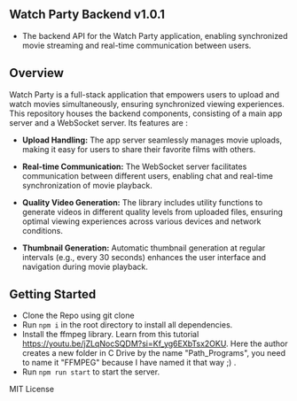 ## Watch Party Backend v1.0.1

 - The backend API for the Watch Party application, enabling synchronized movie streaming and real-time communication between users.

**Overview**
- 
Watch Party is a full-stack application that empowers users to upload and watch movies simultaneously, ensuring synchronized viewing experiences. This repository houses the backend components, consisting of a main app server and a WebSocket server. Its features are :
-   **Upload Handling:** The app server seamlessly manages movie uploads, making it easy for users to share their favorite films with others.
    
-   **Real-time Communication:** The WebSocket server facilitates communication between different users, enabling chat and real-time synchronization of movie playback.
    
-   **Quality Video Generation:** The library includes utility functions to generate videos in different quality levels from uploaded files, ensuring optimal viewing experiences across various devices and network conditions.
    
-   **Thumbnail Generation:** Automatic thumbnail generation at regular intervals (e.g., every 30 seconds) enhances the user interface and navigation during movie playback.

## Getting Started

 - Clone the Repo using git clone
 - Run `npm i` in the root directory to install all dependencies.
 - Install the ffmpeg library. Learn from this tutorial https://youtu.be/jZLqNocSQDM?si=Kf_yg6EXbTsx2OKU. Here the author creates a new folder in C Drive by the name "Path_Programs", you need to name it "FFMPEG" because I have named it that way ;) .
 - Run `npm run start` to start the server.

MIT License
